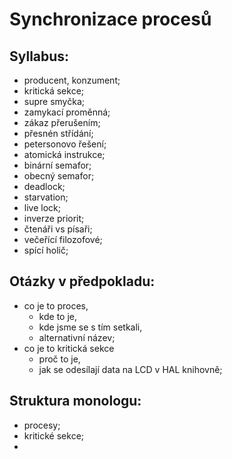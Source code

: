 # Synchronizace procesů

## Syllabus:

- producent, konzument;
- kritická sekce;
- supre smyčka;
- zamykací proměnná;
- zákaz přerušením;
- přesnén střídání;
- petersonovo řešení;
- atomická instrukce;
- binární semafor;
- obecný semafor;
- deadlock;
- starvation;
- live lock;
- inverze priorit;
- čtenáři vs písaři;
- večeřící filozofové;
- spící holič;

## Otázky v předpokladu:
- co je to proces, 
    - kde to je,
    - kde jsme se s tím setkali,
    - alternativní název;
- co je to kritická sekce
    - proč to je,
    - jak se odesílají data na LCD v HAL knihovně;

## Struktura monologu:
- procesy;
- kritické sekce;
- 